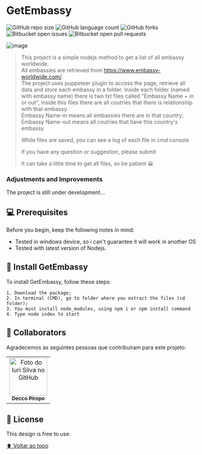 # GetEmbassy

<!---Esses são exemplos. Veja https://shields.io para outras pessoas ou para personalizar este conjunto de escudos. Você pode querer incluir dependências, status do projeto e informações de licença aqui--->

![GitHub repo size](https://img.shields.io/github/repo-size/piroposantosdev/GetEmbassy?style=for-the-badge)
![GitHub language count](https://img.shields.io/github/languages/count/piroposantosdev/GetEmbassy?style=for-the-badge)
![GitHub forks](https://img.shields.io/github/forks/piroposantosdev/GetEmbassy?style=for-the-badge)
![Bitbucket open issues](https://img.shields.io/bitbucket/issues/piroposantosdev/GetEmbassy?style=for-the-badge)
![Bitbucket open pull requests](https://img.shields.io/bitbucket/pr-raw/piroposantosdev/GetEmbassy?style=for-the-badge)

![image](https://user-images.githubusercontent.com/110497491/218152604-f482a768-2b93-46a2-8a10-914e9578db23.png)


> This project is a simple nodejs method to get a list of all embassy worldwide. <br>
> All embassies are retrieved from https://www.embassy-worldwide.com/. <br>
> The project uses puppeteer plugin to access the page, retrieve all data and store each embassy in a folder. Inside each folder (named with embassy name) there is two txt files called "Embassy Name + in or out", inside this files there are all coutries that there is relationship with that embassy.<br>
> Embassy Name-in means all embassies there are in that country;<br>
>Embassy Name-out means all coutries that have this country's embassy<br>
>
> While files are saved, you can see a log of each file in cmd console
> 
>
> If you have any question or suggestion, please submit
>
> It can take a little time to get all files, so be patient 😀

### Adjustments and Improvements

The project is still under development...

## 💻 Prerequisites

Before you begin, keep the following notes in mind:
<!---Estes são apenas requisitos de exemplo. Adicionar, duplicar ou remover conforme necessário--->
* Tested in windows device, so i can't guarantee it will work in another OS
* Tested with latest version of Nodejs.

## 🚀 Install GetEmbassy

To install GetEmbassy, follow these steps:

```
1. Download the package;
2. In terminal (CMD), go to folder where you extract the files (cd folder);
3. You must install node_modules, using npm i or npm install command
4. Type node index to start 
```
## 🤝 Collaborators

Agradecemos às seguintes pessoas que contribuíram para este projeto:

<table>
  <tr>
    <td align="center">
      <a href="#">
        <img src="https://avatars.githubusercontent.com/u/110497491?s=100&v=44" width="100px;" alt="Foto do Iuri Silva no GitHub"/><br>
        <sub>
          <b>Decco Piropo</b>
        </sub>
      </a>
    </td>    
  </tr>
</table>

## 📝 License

This design is free to use.

[⬆ Voltar ao topo](#readme)<br>
